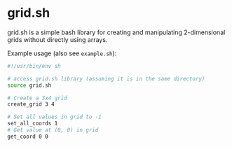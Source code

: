 # grid.sh
grid.sh is a simple bash library for creating and manipulating 2-dimensional grids without directly using arrays.

Example usage (also see `example.sh`):
```sh
#!/usr/bin/env sh

# access grid.sh library (assuming it is in the same directory)
source grid.sh

# Create a 3x4 grid
create_grid 3 4

# Set all values in grid to -1
set_all_coords 1
# Get value at (0, 0) in grid
get_coord 0 0
```